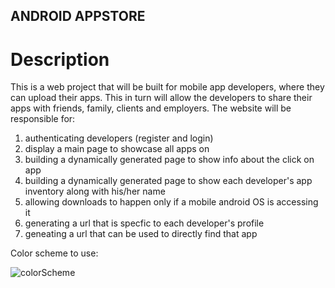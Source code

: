 ## ANDROID APPSTORE

# Description

This is a web project that will be built for mobile app developers, where they can upload their 
apps. This in turn will allow the developers to share their apps with friends, family, clients and employers.
The website will be responsible for:
1. authenticating developers (register and login)
2. display a main page to showcase all apps on 
3. building a dynamically generated page to show info about the click on app
4. building a dynamically generated page to show each developer's app inventory along with his/her name
5. allowing downloads to happen only if a mobile android OS is accessing it
6. generating a url that is specfic to each developer's profile
7. geneating a url that can be used to directly find that app


Color scheme to use:


![colorScheme](https://user-images.githubusercontent.com/101194070/226772832-15dc7df9-ad11-4d2e-9d5f-bd6fab0c6064.png)
